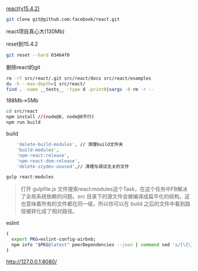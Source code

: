 


[react(v15.4.2)](https://github.com/facebook/react/tree/v15.4.2)
```bash
git clone git@github.com:facebook/react.git
```
react项目真心大(130Mb)

reset到15.4.2
```bash
git reset --hard 03464f0

```
删除react的git
```bash
rm -rf src/react/.git src/react/docs src/react/examples
du -h --max-depth=1 src/react/
find . -name __tests__ -type d -print0|xargs -0 rm -r --
```
188Mb->5Mb

```bash
cd src/react
npm install //(node@6, node@8不行)
npm run build 
```
build
```bash
    'delete-build-modules', // 清理build文件夹
    'build-modules',
    'npm-react:release',
    'npm-react-dom:release',
    'delete-zzydev-unused',// 清理与调试无关的文件
```

```bash
gulp react:modules
```



> 打开 gulpfile.js 文件搜索react:modules这个Task，在这个任务中FB解决了全局系统依赖的问题。src 目录下的源文件会被编译成扁平化的结构，这也意味着所有的文件都在同一级，所以你可以在 build 之后的文件中看到路径被转化成了相对路径。

eslint
```bash
(
  export PKG=eslint-config-airbnb;
  npm info "$PKG@latest" peerDependencies --json | command sed 's/[\{\},]//g ; s/: /@/g' | xargs npm install --save-dev "$PKG@latest"
)
```

http://127.0.0.1:8080/
